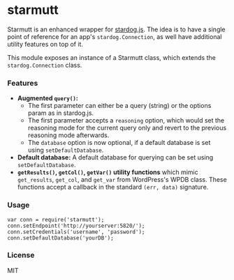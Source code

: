 # starmutt

Starmutt is an enhanced wrapper for [stardog.js](http://github.com/clarkparsia/stardog.js). The idea is to have a single point of reference for an app's `stardog.Connection`, as well have additional utility features on top of it.

This module exposes an instance of a Starmutt class, which extends the `stardog.Connection` class.

### Features

* **Augmented `query()`:**
  * The first parameter can either be a query (string) or the options param as in stardog.js.
  * The first parameter accepts a `reasoning` option, which would set the reasoning mode for the current query only and revert to the previous reasoning mode afterwards.
  * The `database` option is now optional, if a default database is set using `setDefaultDatabase`.
* **Default database:** A default database for querying can be set using `setDefaultDatabase`.
* **`getResults()`, `getCol()`, `getVar()` utility functions** which mimic `get_results`, `get_col`, and `get_var` from WordPress's WPDB class. These functions accept a callback in the standard `(err, data)` signature.

### Usage

	var conn = require('starmutt');
	conn.setEndpoint('http://yourserver:5820/');
	conn.setCredentials('username', 'password');
	conn.setDefaultDatabase('yourDB');

### License

MIT